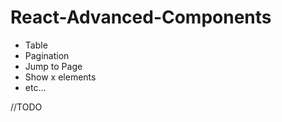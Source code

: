 # React-Advanced-Components

- Table
- Pagination  
- Jump to Page 
- Show x elements
- etc...
  
//TODO

